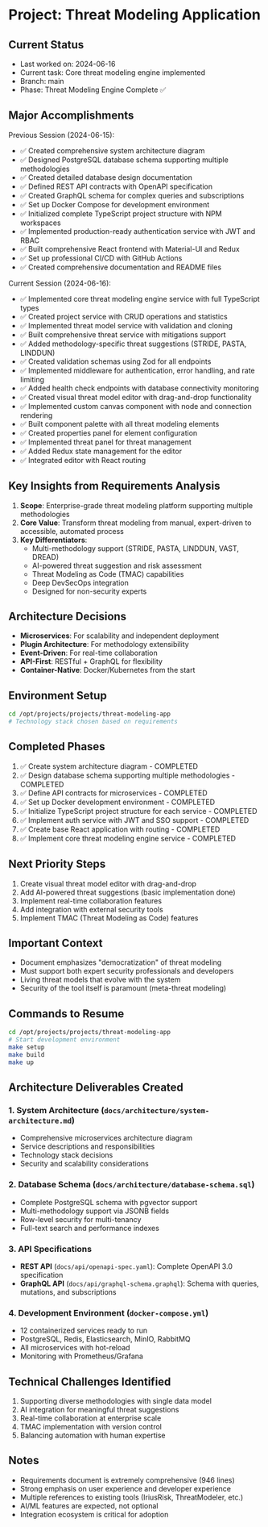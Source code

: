 # Project: Threat Modeling Application

## Current Status
- Last worked on: 2024-06-16
- Current task: Core threat modeling engine implemented
- Branch: main
- Phase: Threat Modeling Engine Complete ✅

## Major Accomplishments
Previous Session (2024-06-15):
- ✅ Created comprehensive system architecture diagram
- ✅ Designed PostgreSQL database schema supporting multiple methodologies
- ✅ Created detailed database design documentation
- ✅ Defined REST API contracts with OpenAPI specification
- ✅ Created GraphQL schema for complex queries and subscriptions
- ✅ Set up Docker Compose for development environment
- ✅ Initialized complete TypeScript project structure with NPM workspaces
- ✅ Implemented production-ready authentication service with JWT and RBAC
- ✅ Built comprehensive React frontend with Material-UI and Redux
- ✅ Set up professional CI/CD with GitHub Actions
- ✅ Created comprehensive documentation and README files

Current Session (2024-06-16):
- ✅ Implemented core threat modeling engine service with full TypeScript types
- ✅ Created project service with CRUD operations and statistics
- ✅ Implemented threat model service with validation and cloning
- ✅ Built comprehensive threat service with mitigations support
- ✅ Added methodology-specific threat suggestions (STRIDE, PASTA, LINDDUN)
- ✅ Created validation schemas using Zod for all endpoints
- ✅ Implemented middleware for authentication, error handling, and rate limiting
- ✅ Added health check endpoints with database connectivity monitoring
- ✅ Created visual threat model editor with drag-and-drop functionality
- ✅ Implemented custom canvas component with node and connection rendering
- ✅ Built component palette with all threat modeling elements
- ✅ Created properties panel for element configuration
- ✅ Implemented threat panel for threat management
- ✅ Added Redux state management for the editor
- ✅ Integrated editor with React routing

## Key Insights from Requirements Analysis
1. **Scope**: Enterprise-grade threat modeling platform supporting multiple methodologies
2. **Core Value**: Transform threat modeling from manual, expert-driven to accessible, automated process
3. **Key Differentiators**:
   - Multi-methodology support (STRIDE, PASTA, LINDDUN, VAST, DREAD)
   - AI-powered threat suggestion and risk assessment
   - Threat Modeling as Code (TMAC) capabilities
   - Deep DevSecOps integration
   - Designed for non-security experts

## Architecture Decisions
- **Microservices**: For scalability and independent deployment
- **Plugin Architecture**: For methodology extensibility
- **Event-Driven**: For real-time collaboration
- **API-First**: RESTful + GraphQL for flexibility
- **Container-Native**: Docker/Kubernetes from the start

## Environment Setup
```bash
cd /opt/projects/projects/threat-modeling-app
# Technology stack chosen based on requirements
```

## Completed Phases
1. ✅ Create system architecture diagram - COMPLETED
2. ✅ Design database schema supporting multiple methodologies - COMPLETED
3. ✅ Define API contracts for microservices - COMPLETED
4. ✅ Set up Docker development environment - COMPLETED
5. ✅ Initialize TypeScript project structure for each service - COMPLETED
6. ✅ Implement auth service with JWT and SSO support - COMPLETED
7. ✅ Create base React application with routing - COMPLETED
8. ✅ Implement core threat modeling engine service - COMPLETED

## Next Priority Steps
1. Create visual threat model editor with drag-and-drop
2. Add AI-powered threat suggestions (basic implementation done)
3. Implement real-time collaboration features
4. Add integration with external security tools
5. Implement TMAC (Threat Modeling as Code) features

## Important Context
- Document emphasizes "democratization" of threat modeling
- Must support both expert security professionals and developers
- Living threat models that evolve with the system
- Security of the tool itself is paramount (meta-threat modeling)

## Commands to Resume
```bash
cd /opt/projects/projects/threat-modeling-app
# Start development environment
make setup
make build
make up
```

## Architecture Deliverables Created

### 1. System Architecture (`docs/architecture/system-architecture.md`)
- Comprehensive microservices architecture diagram
- Service descriptions and responsibilities
- Technology stack decisions
- Security and scalability considerations

### 2. Database Schema (`docs/architecture/database-schema.sql`)
- Complete PostgreSQL schema with pgvector support
- Multi-methodology support via JSONB fields
- Row-level security for multi-tenancy
- Full-text search and performance indexes

### 3. API Specifications
- **REST API** (`docs/api/openapi-spec.yaml`): Complete OpenAPI 3.0 specification
- **GraphQL API** (`docs/api/graphql-schema.graphql`): Schema with queries, mutations, and subscriptions

### 4. Development Environment (`docker-compose.yml`)
- 12 containerized services ready to run
- PostgreSQL, Redis, Elasticsearch, MinIO, RabbitMQ
- All microservices with hot-reload
- Monitoring with Prometheus/Grafana

## Technical Challenges Identified
1. Supporting diverse methodologies with single data model
2. AI integration for meaningful threat suggestions
3. Real-time collaboration at enterprise scale
4. TMAC implementation with version control
5. Balancing automation with human expertise

## Notes
- Requirements document is extremely comprehensive (946 lines)
- Strong emphasis on user experience and developer experience
- Multiple references to existing tools (IriusRisk, ThreatModeler, etc.)
- AI/ML features are expected, not optional
- Integration ecosystem is critical for adoption